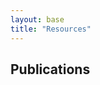 ```yaml
---
layout: base
title: "Resources"
---
```


## Publications


<bibtex src="pubs.bib"></bibtex>

<style>
    bibtex { display: none; }
    .searchbar { margin-left:0px;}
    #bibtex_errors { margin-top:10px; color: red;}
    h1.header {margin-left:8px;}
    h1.YEAR { font-size: 17px; font-weight: bold; display: inline; margin-left:8px;}
</style>

<div class="bibtex_structure">
    <div class="group year" extra="ASC number">
        <div style="padding-bottom:10px;"></div>
        <div class="sort journal" extra="DESC string">
            <div class="templates"></div>
        </div>
    </div>
</div>

<div id="bibtex_display">
    <div class="if bibtex_template" style="display: none;">
        <ul>
            <li>
      <span class="if journal !nolink">
            <a class="bibtexVar" href="+URLORDEFAULT+" extra="BIBTEXKEY">
            <span style="text-decoration: underline;" class="title"></span>,
            </a>
      </span>

                <span class="if title nolink">
            <span class="paper-title"></span>,
      </span>
                <div class="if author">
                    <span class="author"></span>
                </div>
                <div>
                    <span class="if journal"><em><span class="journal"></span></em>,</span>
                    <span class="if booktitle">In <em><span class="booktitle"></span></em>,</span>
                    <span class="if editor"><span class="editor"></span> (editors),</span>
                    <span class="if publisher"><em><span class="publisher"></span></em>,</span>
                    <span class="if !journal number">Technical report <span class="number"></span>,</span>
                    <span class="if institution"><span class="institution"></span>,</span>
                    <span class="if address"><span class="address"></span>,</span>
                    <span class="if volume"><span class="volume"></span>,</span>
                    <span class="if journal number">(<span class="number"></span>),</span>
                    <span class="if pages"> pages <span class="pages"></span>,</span>
                    <span class="if month"><span class="month"></span>,</span>
                    <span class="if year"><span class="year"></span>.</span>
                    <span class="if doi"><span class="doi"></span>.</span>
                    <span class="if note"><span class="note"></span>.</span>
                </div>
            </li>
        </ul>
    </div>

</div>
